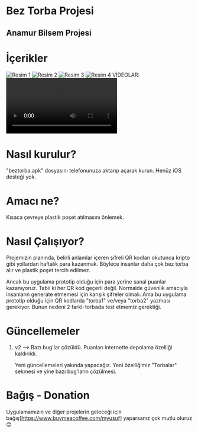 # Bez Torba Projesi
## Anamur Bilsem Projesi

# İçerikler
![Resim 1](https://github.com/MYusufY/BezTorbaProjesi/blob/main/resim1.jpg?raw=true)
![Resim 2](https://github.com/MYusufY/BezTorbaProjesi/blob/main/resim2.jpg?raw=true)
![Resim 3](https://github.com/MYusufY/BezTorbaProjesi/blob/main/resim3.jpg?raw=true)
![Resim 4](https://github.com/MYusufY/BezTorbaProjesi/blob/main/resim4.jpg?raw=true)
VİDEOLAR:
![Video 1](https://github.com/MYusufY/BezTorbaProjesi/blob/main/video-v1.mp4?raw=true)




# Nasıl kurulur?
"beztorba.apk" dosyasını telefonunuza aktarıp açarak kurun. Henüz iOS desteği yok.

# Amacı ne?
Kısaca çevreye plastik poşet atılmasını önlemek.

# Nasıl Çalışıyor?
Projemizin planında, belirli anlamlar içeren şifreli QR kodları okutunca kripto gibi yollardan haftalık
para kazanmak. Böylece insanlar daha çok bez torba alır ve plastik poşet tercih edilmez. 

Ancak bu uygulama prototip olduğu için para yerine sanal puanlar kazanıyoruz. Tabii ki her QR kod geçerli değil.
Normalde güvenlik amacıyla insanların generate etmemesi için karışık şifreler olmalı. Ama bu uygulama prototip olduğu için QR kodlarda "torba1" ve/veya "torba2" yazması gerekiyor. Bunun nedeni 2 farklı torbada test etmemiz gerektiği.

# Güncellemeler
1. v2 --> Bazı bug'lar çözüldü. Puanları internette depolama özelliği kaldırıldı.

   Yeni güncellemeleri yakında yapacağız. Yeni özelliğimiz "Torbalar" sekmesi ve yine bazı bug'ların çözülmesi.

# Bağış - Donation
Uygulamamızın ve diğer projelerin geleceği için bağış[https://www.buymeacoffee.com/myusuf] yaparsanız çok mutlu oluruz 😊


